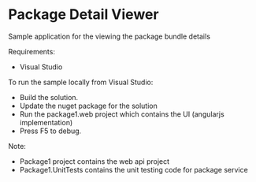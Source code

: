 Package Detail Viewer
=====================

Sample application for the viewing the package bundle details

Requirements:

- Visual Studio

To run the sample locally from Visual Studio:

- Build the solution.
- Update the nuget package for the solution
- Run the package1.web project which contains the UI (angularjs implementation)
- Press F5 to debug.

Note:
- Package1 project contains the web api project
- Package1.UnitTests contains the unit testing code for package service
